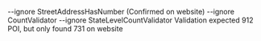 --ignore StreetAddressHasNumber (Confirmed on website)
--ignore CountValidator --ignore StateLevelCountValidator Validation expected 912 POI, but only found 731 on website
